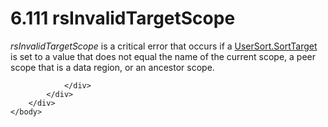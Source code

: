 <html dir="LTR" xmlns:mshelp="http://msdn.microsoft.com/mshelp" xmlns:ddue="http://ddue.schemas.microsoft.com/authoring/2003/5" xmlns:xlink="http://www.w3.org/1999/xlink" xmlns:tool="http://www.microsoft.com/tooltip">
    <head>
        <meta http-equiv="Content-Type" content="text/html; CHARSET=utf-8"></meta>
        <meta name="save" content="history"></meta>
        <title>6.111 rsInvalidTargetScope</title>
        <xml>
            <mshelp:toctitle title="6.111 rsInvalidTargetScope"></mshelp:toctitle>
            <mshelp:rltitle title="[MS-RDL]: rsInvalidTargetScope"></mshelp:rltitle>
            <mshelp:keyword index="A" term="ffc581ee-69ea-4dcb-99e2-aa7589396aa4"></mshelp:keyword>
            <mshelp:attr name="DCSext.ContentType" value="open specification"></mshelp:attr>
            <mshelp:attr name="AssetID" value="ffc581ee-69ea-4dcb-99e2-aa7589396aa4"></mshelp:attr>
            <mshelp:attr name="TopicType" value="kbRef"></mshelp:attr>
            <mshelp:attr name="DCSext.Title" value="[MS-RDL]: rsInvalidTargetScope" />
        </xml>
    </head>
    <body>
        <div id="header">
            <h1 class="heading">6.111 rsInvalidTargetScope</h1>
        </div>
        <div id="mainSection">
            <div id="mainBody">
                <div id="allHistory" class="saveHistory"></div>
                <div id="sectionSection0" class="section" name="collapseableSection">
                    

<p><i>rsInvalidTargetScope</i> is a critical error that occurs
if a <a href="14e2df6d-524e-4978-8617-b8f260158042.htm">UserSort.SortTarget</a>
is set to a value that does not equal the name of the current scope, a peer
scope that is a data region, or an ancestor scope.</p>


                </div>
            </div>
        </div>
    </body>
</html>
